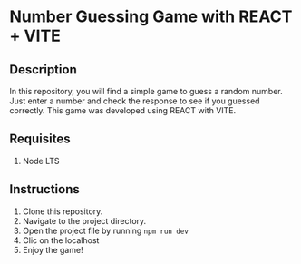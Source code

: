 # Number Guessing Game with REACT + VITE

## Description
In this repository, you will find a simple game to guess a random number. Just enter a number and check the response to see if you guessed correctly. This game was developed using REACT with VITE.

## Requisites
1. Node LTS

## Instructions
1. Clone this repository.
2. Navigate to the project directory.
3. Open the project file by running `npm run dev`
4. Clic on the localhost
4. Enjoy the game!